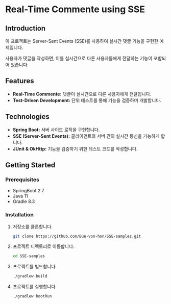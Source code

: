 # Real-Time Commente using SSE

## Introduction

이 프로젝트는 Server-Sent Events (SSE)를 사용하여 실시간 댓글 기능을 구현한 예제입니다.

사용자가 댓글을 작성하면, 이를 실시간으로 다른 사용자들에게 전달하는 기능이 포함되어 있습니다.

## Features

- **Real-Time Commente:** 댓글이 실시간으로 다른 사용자에게 전달됩니다.
- **Test-Driven Development:** 단위 테스트를 통해 기능을 검증하며 개발합니다.

## Technologies

- **Spring Boot:** 서버 사이드 로직을 구현합니다.
- **SSE (Server-Sent Events):** 클라이언트와 서버 간의 실시간 통신을 가능하게 합니다.
- **JUnit & OkHttp:** 기능을 검증하기 위한 테스트 코드를 작성합니다.

## Getting Started

### Prerequisites

- SpringBoot 2.7
- Java 11
- Gradle 8.3

### Installation

1. 저장소를 클론합니다.

    ```bash
    git clone https://github.com/Bue-von-hon/SSE-samples.git
    ```

2. 프로젝트 디렉토리로 이동합니다.

    ```bash
    cd SSE-samples
    ```

3. 프로젝트를 빌드합니다.

    ```bash
    ./gradlew build
    ```

4. 프로젝트를 실행합니다.

    ```bash
    ./gradlew bootRun
    ```